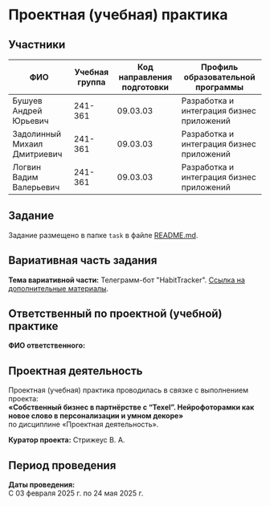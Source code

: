 # Проектная (учебная) практика

## Участники

| ФИО                          | Учебная группа | Код направления подготовки | Профиль образовательной программы                          |
|------------------------------|----------------|----------------------------|------------------------------------------------------------|
| Бушуев Андрей Юрьевич        | 241-361        | 09.03.03                   | Разработка и интеграция бизнес приложений |
| Задолинный Михаил Дмитриевич    | 241-361        | 09.03.03                   | Разработка и интеграция бизнес приложений |
| Логвин Вадим Валерьевич | 241-361        | 09.03.03                   | Разработка и интеграция бизнес приложений |

## Задание

Задание размещено в папке `task` в файле [README.md](task/README.md).

## Вариативная часть задания

**Тема вариативной части:** Телеграмм-бот "HabitTracker". [Ссылка на дополнительные материалы](https://www.freecodecamp.org/news/how-to-create-a-telegram-bot-using-python/). 


## Ответственный по проектной (учебной) практике

**ФИО ответственного:**  


## Проектная деятельность

Проектная (учебная) практика проводилась в связке с выполнением проекта:  
**«Собственный бизнес в партнёрстве с “Texel”. Нейрофоторамки как новое слово в персонализации и умном декоре»**  
по дисциплине «Проектная деятельность».

**Куратор проекта:** Стрижеус В. А.

## Период проведения

**Даты проведения:**  
С 03 февраля 2025 г. по 24 мая 2025 г.

